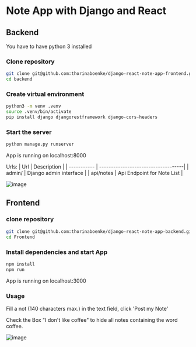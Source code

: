 # Note App with Django and React

## Backend

You have to have python 3 installed

### Clone repository
```bash
git clone git@github.com:thorinaboenke/django-react-note-app-frontend.git
cd backend
```

### Create virtual environment

```bash
python3 -m venv .venv
source .venv/bin/activate
pip install django djangorestframework django-cors-headers
```

### Start the server
```bash
python manage.py runserver
```

App is running on localhost:8000

Urls:
| Url         | Description                         |
| ----------- | ------------------------------------|
| admin/      | Django admin interface              |
| api/notes   | Api Endpoint for Note List          |

![image](https://user-images.githubusercontent.com/68156005/224311952-ed805fa3-ceed-4bda-be27-fc7b53b33e6d.png)


## Frontend
### clone repository
```bash
git clone git@github.com:thorinaboenke/django-react-note-app-backend.git
cd Frontend
```

### Install dependencies and start App
```bash
npm install
npm run
```

App is running on localhost:3000

### Usage
Fill a not (140 characters max.) in the text field, click 'Post my Note'

Check the Box "I don't like coffee" to hide all notes containing the word coffee.

![image](https://user-images.githubusercontent.com/68156005/224311528-96c3c705-5f18-4e99-9a09-75f50d262379.png)

